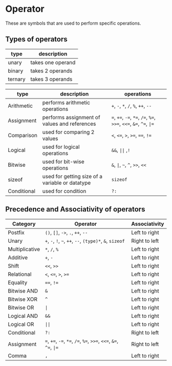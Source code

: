 # Operator

These are symbols that are used to perform specific operations.

## Types of operators

| type    | description       |
| -       | -                 |
| unary   | takes one operand |
| binary  | takes 2 operands  |
| ternary | takes 3 operands  |

| type | description | operations |
| - | - | - |
| Arithmetic | performs arithmetic operations | `+`, `-`, `*`, `/`, `%`, `++`, `--` |
| Assignment | performs assignment of values and references | `=`, `+=`, `-=`, `*=`, `/=`, `%=`, `>>=`, `<<=`, `&=`, `^=`, `\|=` |
| Comparison | used for comparing 2 values | `<`, `<=`, `>`, `>=`, `==`, `!=` |
| Logical | used for logical operations | `&&`, `\|\|` ,`!` |
| Bitwise | used for bit-wise operations | `&`, `\|`, `~`, `^`, `>>`, `<<` |
| sizeof | used for getting size of a variable or datatype | `sizeof` |
| Conditional | used for condition | `?:` |

## Precedence and Associativity of operators

| Category          | Operator                                                           | Associativity |
| -                 | -                                                                  | -             |
| Postfix           | `()`, `[]`, `->`, `.`, `++`, `--`                                  | Left to right |
| Unary             | `+`, `-`, `!`, `~`, `++`, `--`, `(type)*`, `&`, `sizeof`           | Right to left |
| Multiplicative    | `*`, `/`, `%`                                                      | Left to right |
| Additive          | `+`, `-`                                                           | Left to right |
| Shift             | `<<`, `>>`                                                         | Left to right |
| Relational        | `<`, `<=`, `>`, `>=`                                               | Left to right |
| Equality          | `==`, `!=`                                                         | Left to right |
| Bitwise AND       | `&`                                                                | Left to right |
| Bitwise XOR       | `^`                                                                | Left to right |
| Bitwise OR        | `\|`                                                               | Left to right |
| Logical AND       | `&&`                                                               | Left to right |
| Logical OR        | `\|\|`                                                             | Left to right |
| Conditional       | `?:`                                                               | Right to left |
| Assignment        | `=`, `+=`, `-=`, `*=`, `/=`, `%=`, `>>=`, `<<=`, `&=`, `^=`, `\|=` | Right to left |
| Comma             | `,`                                                                | Left to right |

